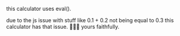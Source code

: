  this calculator uses eval(). 

 due to the js issue with stuff like 0.1 + 0.2 not being equal to 0.3 this calculator has that issue.
 💜💜💜 yours faithfully.